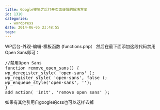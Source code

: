 ```yaml
---
title: Google被墙之后打开页面缓慢的解决方案
id: 1310
categories:
  - wordpress
date: 2014-06-05 23:48:55
tags:
---
```


WP后台-外观-编辑-模板函数 (functions.php）
然后在最下面添加这段代码禁用Open Sans即可：

<pre>//禁用Open Sans
function remove_open_sans() {
wp_deregister_style( 'open-sans' );
wp_register_style( 'open-sans', false );
wp_enqueue_style('open-sans', '');
}
add_action( 'init', 'remove_open_sans' );</pre>

如果有其他引用自google的css也可以这样去掉